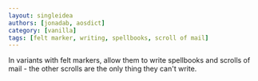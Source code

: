 ```yaml
---
layout: singleidea
authors: [jonadab, aosdict]
category: [vanilla]
tags: [felt marker, writing, spellbooks, scroll of mail]
---
```

In variants with felt markers, allow them to write spellbooks and scrolls of mail - the other scrolls are the only thing they can't write.
